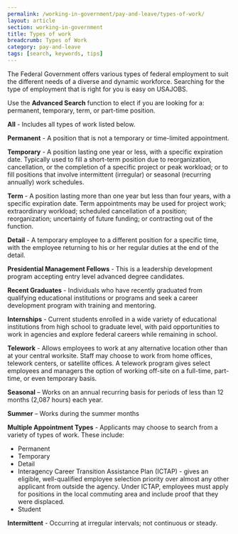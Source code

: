 ```yaml
---
permalink: /working-in-government/pay-and-leave/types-of-work/
layout: article
section: working-in-government
title: Types of work
breadcrumb: Types of Work
category: pay-and-leave
tags: [search, keywords, tips]
---
```


The Federal Government offers various types of federal employment to suit the different needs of a diverse and dynamic workforce. Searching for the type of employment that is right for you is easy on USAJOBS.

Use the **Advanced Search** function to elect if you are looking for a: permanent, temporary, term, or part-time position.

**All** - Includes all types of work listed below.

**Permanent** - A position that is not a temporary or time-limited appointment.

**Temporary** - A position lasting one year or less, with a specific expiration date. Typically used to fill a short-term position due to reorganization, cancellation, or the completion of a specific project or peak workload; or to fill positions that involve intermittent (irregular) or seasonal (recurring annually) work schedules.

**Term** - A position lasting more than one year but less than four years, with a specific expiration date. Term appointments may be used for project work; extraordinary workload; scheduled cancellation of a position; reorganization; uncertainty of future funding; or contracting out of the function.

**Detail** - A temporary employee to a different position for a specific time, with the employee returning to his or her regular duties at the end of the detail.

**Presidential Management Fellows** - This is a leadership development program accepting entry level advanced degree candidates.

**Recent Graduates** - Individuals who have recently graduated from qualifying educational institutions or programs and seek a career development program with training and mentoring.

**Internships** - Current students enrolled in a wide variety of educational institutions from high school to graduate level, with paid opportunities to work in agencies and explore federal careers while remaining in school.

**Telework** - Allows employees to work at any alternative location other than at your central worksite. Staff may choose to work from home offices, telework centers, or satellite offices. A telework program gives select employees and managers the option of working off-site on a full-time, part-time, or even temporary basis.

**Seasonal** – Works on an annual recurring basis for periods of less than 12 months (2,087 hours) each year.

**Summer** – Works during the summer months

**Multiple Appointment Types** - Applicants may choose to search from a variety of types of work. These include:

* Permanent
* Temporary
* Detail
* Interagency Career Transition Assistance Plan (ICTAP) - gives an eligible, well-qualified employee selection priority over almost any other applicant from outside the agency. Under ICTAP, employees must apply for positions in the local commuting area and include proof that they were displaced.
* Student

**Intermittent** - Occurring at irregular intervals; not continuous or steady.
